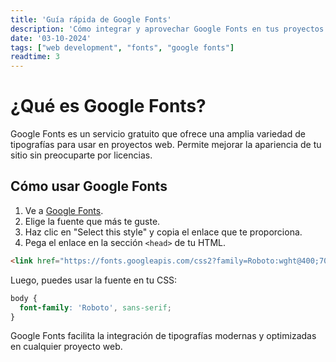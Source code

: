 ```yaml
---
title: 'Guía rápida de Google Fonts'
description: 'Cómo integrar y aprovechar Google Fonts en tus proyectos web.'
date: '03-10-2024'
tags: ["web development", "fonts", "google fonts"]
readtime: 3
---
```


# ¿Qué es Google Fonts?

Google Fonts es un servicio gratuito que ofrece una amplia variedad de tipografías para usar en proyectos web. Permite mejorar la apariencia de tu sitio sin preocuparte por licencias.

## Cómo usar Google Fonts

1. Ve a [Google Fonts](https://fonts.google.com/).
2. Elige la fuente que más te guste.
3. Haz clic en "Select this style" y copia el enlace que te proporciona.
4. Pega el enlace en la sección `<head>` de tu HTML.

```html
<link href="https://fonts.googleapis.com/css2?family=Roboto:wght@400;700&display=swap" rel="stylesheet">
```

Luego, puedes usar la fuente en tu CSS:

```css
body {
  font-family: 'Roboto', sans-serif;
}
```

Google Fonts facilita la integración de tipografías modernas y optimizadas en cualquier proyecto web.
